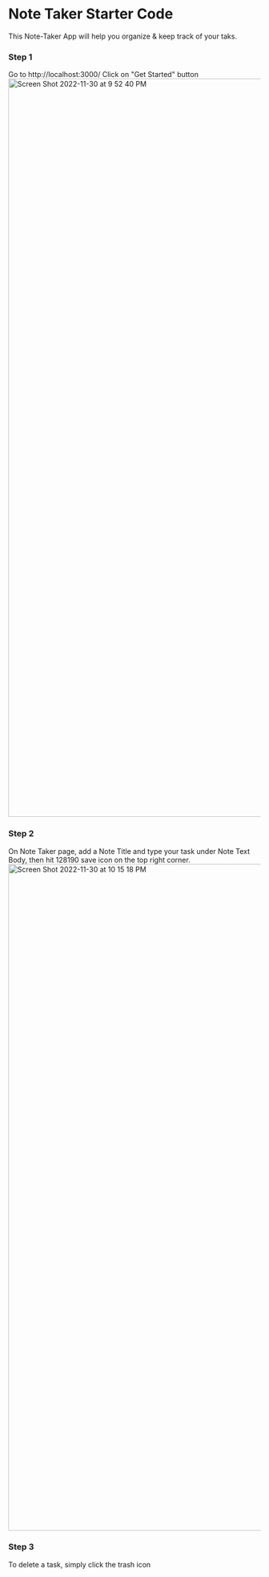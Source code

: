 # Note Taker Starter Code
This Note-Taker App will help you organize & keep track of your taks.

### Step 1
Go to http://localhost:3000/
Click on "Get Started" button
<img width="1472" alt="Screen Shot 2022-11-30 at 9 52 40 PM" src="https://user-images.githubusercontent.com/108437457/204957618-5998fdd8-eefd-41b7-9efb-89ff95079be9.png">


### Step 2
On Note Taker page, add a Note Title and type your task under Note Text Body, then hit 128190	save icon	on the top right corner.
<img width="1329" alt="Screen Shot 2022-11-30 at 10 15 18 PM" src="https://user-images.githubusercontent.com/108437457/204957628-6dc47ef4-9689-4bc4-a22a-00efd3c4f186.png">

### Step 3
To delete a task, simply click the trash icon 




